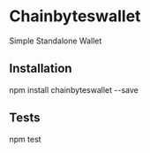 # Chainbyteswallet

Simple Standalone Wallet

## Installation

  npm install chainbyteswallet --save

## Tests

  npm test

